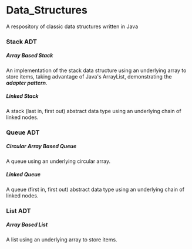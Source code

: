 Data_Structures
===============

A respository of classic data structures written in Java

### Stack ADT
##### Array Based Stack

An implementation of the stack data structure using an underlying array to store items, taking advantage of Java's ArrayList, demonstrating the _**adapter pattern**_.

##### Linked Stack

A stack (last in, first out) abstract data type using an underlying chain of linked nodes.


### Queue ADT
##### Circular Array Based Queue
A queue using an underlying circular array.

##### Linked Queue
A queue (first in, first out) abstract data type using an underlying chain of linked nodes.

### List ADT
##### Array Based List
A list using an underlying array to store items.
